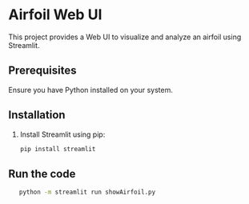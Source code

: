 # Airfoil Web UI

This project provides a Web UI to visualize and analyze an airfoil using Streamlit.

## Prerequisites

Ensure you have Python installed on your system.

## Installation

1. Install Streamlit using pip:
   ```sh
   pip install streamlit

## Run the code
```sh
   python -m streamlit run showAirfoil.py